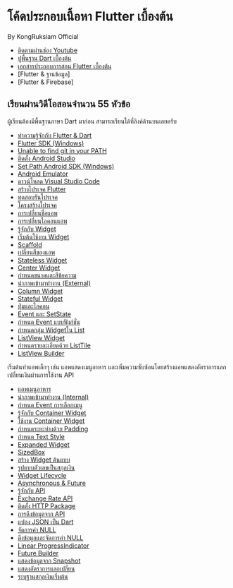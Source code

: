 # โค้ดประกอบเนื้อหา Flutter เบื้องต้น

By KongRuksiam Official
- [ติดตามผ่านช่อง Youtube](https://www.youtube.com/channel/UCQ1r_4x-P-fETLIU4pqf98w)
- [ปูพื้นฐาน Dart เบื้องต้น](https://www.youtube.com/watch?v=UYGhkvRttwI&list=PLltVQYLz1BMBAdwngocm2IIa_aC9agfcQ)
- [เอกสารประกอบการสอน Flutter เบื้องต้น](http://bit.ly/3hH7Dsz)
- [Flutter & ฐานข้อมูล]
- [Flutter & Firebase]
## เรียนผ่านวิดีโอสอนจำนวน 55 หัวข้อ

ผู้เรียนต้องมีพื้นฐานภาษา Dart มาก่อน
สามารถเรียนได้ที่ลิงค์ด้านบนเลยครับ

- [ทำความรู้จักกับ Flutter & Dart](https://www.youtube.com/watch?v=nRInT-TlUHw&list=PLltVQYLz1BMAnnTkCNozbG9_Tvv0Kf2jR&index=2)
- [Flutter SDK (Windows)](https://www.youtube.com/watch?v=4328Fahyjhk&list=PLltVQYLz1BMAnnTkCNozbG9_Tvv0Kf2jR&index=3)
- [Unable to find git in your PATH](https://www.youtube.com/watch?v=d9Knn28U1sY&list=PLltVQYLz1BMAnnTkCNozbG9_Tvv0Kf2jR&index=4)
- [ติดตั้ง Android Studio](https://www.youtube.com/watch?v=mQWNA_k6iUk&list=PLltVQYLz1BMAnnTkCNozbG9_Tvv0Kf2jR&index=5)
- [Set Path Android SDK (Windows)](https://www.youtube.com/watch?v=M1WorR8AQEc&list=PLltVQYLz1BMAnnTkCNozbG9_Tvv0Kf2jR&index=6)
- [Android Emulator](https://www.youtube.com/watch?v=QTiHa2YfdBU&list=PLltVQYLz1BMAnnTkCNozbG9_Tvv0Kf2jR&index=7)
- [ดาวน์โหลด Visual Studio Code](https://www.youtube.com/watch?v=aueD1VI7SZM&list=PLltVQYLz1BMAnnTkCNozbG9_Tvv0Kf2jR&index=8)
- [สร้างโปรเจค Flutter](https://www.youtube.com/watch?v=umcd9KGaanE&list=PLltVQYLz1BMAnnTkCNozbG9_Tvv0Kf2jR&index=9)
- [ทดสอบรันโปรเจค](https://www.youtube.com/watch?v=YTA5pN9hPGE&list=PLltVQYLz1BMAnnTkCNozbG9_Tvv0Kf2jR&index=10)
- [โครงสร้างโปรเจค](https://www.youtube.com/watch?v=UE-oO8zIsRA&list=PLltVQYLz1BMAnnTkCNozbG9_Tvv0Kf2jR&index=11)
- [การเปลี่ยนชื่อแอพ](https://www.youtube.com/watch?v=Qzq-sFTaTNw&list=PLltVQYLz1BMAnnTkCNozbG9_Tvv0Kf2jR&index=12)
- [การเปลี่ยนไอคอนแอพ](https://www.youtube.com/watch?v=0U-M056ChUQ&list=PLltVQYLz1BMAnnTkCNozbG9_Tvv0Kf2jR&index=13)
- [รู้จักกับ Widget](https://www.youtube.com/watch?v=SiyKdQbO1PQ&list=PLltVQYLz1BMAnnTkCNozbG9_Tvv0Kf2jR&index=14)
- [เริ่มต้นใช้งาน Widget](https://www.youtube.com/watch?v=4zz8P5smTgI&list=PLltVQYLz1BMAnnTkCNozbG9_Tvv0Kf2jR&index=15)
- [Scaffold](https://www.youtube.com/watch?v=0i9YeQI9WgM&list=PLltVQYLz1BMAnnTkCNozbG9_Tvv0Kf2jR&index=16)
- [เปลี่ยนสีของแอพ](https://www.youtube.com/watch?v=cvZq-9GJwWU&list=PLltVQYLz1BMAnnTkCNozbG9_Tvv0Kf2jR&index=17)
- [Stateless Widget](https://www.youtube.com/watch?v=k7Z89TN9op8&list=PLltVQYLz1BMAnnTkCNozbG9_Tvv0Kf2jR&index=18)
- [Center Widget](https://www.youtube.com/watch?v=kZK4rnnHCm4&list=PLltVQYLz1BMAnnTkCNozbG9_Tvv0Kf2jR&index=19)
- [กำหนดขนาดและสีข้อความ](https://www.youtube.com/watch?v=5RJ3xkFvEyM&list=PLltVQYLz1BMAnnTkCNozbG9_Tvv0Kf2jR&index=20)
- [นำภาพเข้ามาทำงาน (External)](https://www.youtube.com/watch?v=Ut7tJAHJ4i8&list=PLltVQYLz1BMAnnTkCNozbG9_Tvv0Kf2jR&index=21)
- [Column Widget](https://www.youtube.com/watch?v=7NNARcO6zCc&list=PLltVQYLz1BMAnnTkCNozbG9_Tvv0Kf2jR&index=22)
- [Stateful Widget](https://www.youtube.com/watch?v=AiPlnJEnOLI&list=PLltVQYLz1BMAnnTkCNozbG9_Tvv0Kf2jR&index=23)
- [ปุ่มและไอคอน](https://www.youtube.com/watch?v=q_2Pge2htRs&list=PLltVQYLz1BMAnnTkCNozbG9_Tvv0Kf2jR&index=24)
- [Event และ SetState](https://www.youtube.com/watch?v=SbMVr84d6So&list=PLltVQYLz1BMAnnTkCNozbG9_Tvv0Kf2jR&index=25)
- [กำหนด Event แบบฟังก์ชั่น](https://www.youtube.com/watch?v=zbo-Ca79y-I&list=PLltVQYLz1BMAnnTkCNozbG9_Tvv0Kf2jR&index=26)
- [กำหนดกลุ่ม Widgetใน List](https://www.youtube.com/watch?v=l3IYf7lBKQY&list=PLltVQYLz1BMAnnTkCNozbG9_Tvv0Kf2jR&index=27)
- [ListView Widget](https://www.youtube.com/watch?v=pTqjnvkDoBU&list=PLltVQYLz1BMAnnTkCNozbG9_Tvv0Kf2jR&index=28)
- [กำหนดรายละเอียดด้วย ListTile](https://www.youtube.com/watch?v=_Y3zCWgMbFQ&list=PLltVQYLz1BMAnnTkCNozbG9_Tvv0Kf2jR&index=29)
- [ListView Builder](https://www.youtube.com/watch?v=d4835QY6F7s&list=PLltVQYLz1BMAnnTkCNozbG9_Tvv0Kf2jR&index=30)

เริ่มต้นทำแอพเล็กๆ เช่น แอพแสดงเมนูอาหาร
และเพิ่มความซับซ้อนโดยสร้างแอพแสดงอัตราการแลกเปลี่ยนเงินผ่านการใช้งาน API

- [แอพเมนูอาหาร](https://www.youtube.com/watch?v=zB_muWbBF9Y&list=PLltVQYLz1BMAnnTkCNozbG9_Tvv0Kf2jR&index=31)
- [นำภาพเข้ามาทำงาน (Internal)](https://www.youtube.com/watch?v=hmcpVn4DQOc&list=PLltVQYLz1BMAnnTkCNozbG9_Tvv0Kf2jR&index=32)
- [กำหนด Event การเลือกเมนู](https://www.youtube.com/watch?v=BDKRD6Y5mS8&list=PLltVQYLz1BMAnnTkCNozbG9_Tvv0Kf2jR&index=33)
- [รู้จักกับ Container Widget](https://www.youtube.com/watch?v=YundnAdXFro&list=PLltVQYLz1BMAnnTkCNozbG9_Tvv0Kf2jR&index=34)
- [ใช้งาน Container Widget](https://www.youtube.com/watch?v=qxMCdOSFRd8&list=PLltVQYLz1BMAnnTkCNozbG9_Tvv0Kf2jR&index=35)
- [กำหนดระยะห่างด้วย Padding](https://www.youtube.com/watch?v=ivxMUcqtyJ8&list=PLltVQYLz1BMAnnTkCNozbG9_Tvv0Kf2jR&index=36)
- [กำหนด Text Style](https://www.youtube.com/watch?v=w7sSsVps-W8&list=PLltVQYLz1BMAnnTkCNozbG9_Tvv0Kf2jR&index=37)
- [Expanded Widget](https://www.youtube.com/watch?v=uPzx4JFa54I&list=PLltVQYLz1BMAnnTkCNozbG9_Tvv0Kf2jR&index=38)
- [SizedBox](https://www.youtube.com/watch?v=gxQttGSrB2U&list=PLltVQYLz1BMAnnTkCNozbG9_Tvv0Kf2jR&index=39)
- [สร้าง Widget ต้นแบบ](https://www.youtube.com/watch?v=6XdUsi2IACU&list=PLltVQYLz1BMAnnTkCNozbG9_Tvv0Kf2jR&index=40)
- [รูปแบบตัวเลขเป็นสกุลเงิน](https://www.youtube.com/watch?v=F00qvVwyd9o&list=PLltVQYLz1BMAnnTkCNozbG9_Tvv0Kf2jR&index=41)
- [Widget Lifecycle](https://www.youtube.com/watch?v=SYOrOIJK5hY&list=PLltVQYLz1BMAnnTkCNozbG9_Tvv0Kf2jR&index=42)
- [Asynchronous & Future](https://www.youtube.com/watch?v=ZQUE9J2N_uo&list=PLltVQYLz1BMAnnTkCNozbG9_Tvv0Kf2jR&index=43)
- [รู้จักกับ API](https://www.youtube.com/watch?v=Ksy9mhXdcYo&list=PLltVQYLz1BMAnnTkCNozbG9_Tvv0Kf2jR&index=44)
- [Exchange Rate API](https://www.youtube.com/watch?v=g9FCqLlTt-U&list=PLltVQYLz1BMAnnTkCNozbG9_Tvv0Kf2jR&index=45)
- [ติดตั้ง HTTP Package](https://www.youtube.com/watch?v=SuZzAKcGVfU&list=PLltVQYLz1BMAnnTkCNozbG9_Tvv0Kf2jR&index=46)
- [การดึงข้อมูลจาก API](https://www.youtube.com/watch?v=2fdFpRDR0CE&list=PLltVQYLz1BMAnnTkCNozbG9_Tvv0Kf2jR&index=47)
- [แปลง JSON เป็น Dart](https://www.youtube.com/watch?v=tFdTwGcQNCQ&list=PLltVQYLz1BMAnnTkCNozbG9_Tvv0Kf2jR&index=48)
- [จัดการค่า NULL](https://www.youtube.com/watch?v=HNcAWzwBpSU&list=PLltVQYLz1BMAnnTkCNozbG9_Tvv0Kf2jR&index=49)
- [ดึงข้อมูลและจัดการค่า NULL](https://www.youtube.com/watch?v=eSDtgBe6hXg&list=PLltVQYLz1BMAnnTkCNozbG9_Tvv0Kf2jR&index=50)
- [Linear ProgressIndicator](https://www.youtube.com/watch?v=LX22VUjt00Q&list=PLltVQYLz1BMAnnTkCNozbG9_Tvv0Kf2jR&index=51)
- [Future Builder](https://www.youtube.com/watch?v=Vnuw2Q70APQ&list=PLltVQYLz1BMAnnTkCNozbG9_Tvv0Kf2jR&index=52)
- [แสดงข้อมูลจาก Snapshot](https://www.youtube.com/watch?v=tgSQAx7BrUo&list=PLltVQYLz1BMAnnTkCNozbG9_Tvv0Kf2jR&index=53)
- [แสดงอัตราการแลกเปลี่ยน](https://www.youtube.com/watch?v=SdV5ixqMJXE&list=PLltVQYLz1BMAnnTkCNozbG9_Tvv0Kf2jR&index=54)
- [ระบุฐานสกุลเงินเริ่มต้น](https://www.youtube.com/watch?v=qF9myz6pFM0&list=PLltVQYLz1BMAnnTkCNozbG9_Tvv0Kf2jR&index=55)
